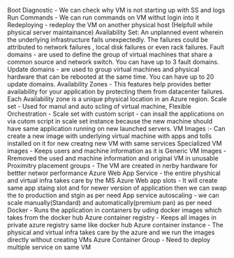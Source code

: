 



Boot Diagnostic - We can check why VM is not starting up with SS and logs
Run Commands - We can run commands on VM withut login into it
Redeploying - redeploy the VM on another physical host (Helpfull while physical server maintainance)
Availability Set: An unplanned event wherein the underlying infrastructure fails unexpectedly. The failures could be attributed to network failures , local disk failures or even rack failures.
   Fault domains - are used to define the group of virtual machines that share a common source and network switch. You can have up to 3 fault domains.
   Update domains - are used to group virtual machines and physical hardware that can be rebooted at the same time. You can have up to 20 update domains.
Availability Zones - This features help provides better availability for your application by protecting them from datacenter failures. Each Availability zone is a unique physical location in an Azure region.
Scale set - Used for manul and auto scling of virtual machine,
Flexible Orchestration - 
Scale set with custom script - can insall the applications on via cutom script in scale set instance because the new machine should have same application running on new launched servers.
VM Images :- Can create a new image with underlying virtual machine with apps and tolls installed on it for new creatng new VM with same services
   Specialized VM images - Keeps users and machine information as it is
   Generic VM Images - Rremoved the used and machine information and original VM in unusable
Proximitry placement groups - The VM are created in nerby hardware for bettter networ performance
Azure Web App Service - the entire physhical and virtual infra takes care by the MS Azure
Web app slots - It will create same app staing slot and for newer version of application then we can swap the to production and stgin as per need
App service autoscaling - we can scale manually(Standard) and automatically(premium pan) as per need
Docker - Runs the application in containers by uding docker images which takes from the docker hub
Azure container registry - Keeps all images in private azure registry same like docker hub
Azure container instance - The physical and virtual infra takes care by the azure and we run the images directly without creating VMs
Azure Container Group - Need to deploy multiple service on same VM
